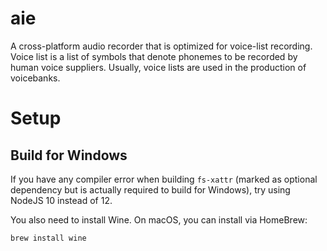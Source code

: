 # aie

A cross-platform audio recorder that is optimized for voice-list recording.
Voice list is a list of symbols that denote phonemes to be recorded by human voice suppliers.
Usually, voice lists are used in the production of voicebanks.

# Setup
## Build for Windows
If you have any compiler error when building `fs-xattr` (marked as optional dependency
but is actually required to build for Windows), try using NodeJS 10 instead of 12.

You also need to install Wine. On macOS, you can install via HomeBrew:
```bash
brew install wine
```
